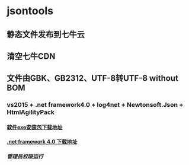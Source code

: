 # jsontools

## 静态文件发布到七牛云
## 清空七牛CDN
## 文件由GBK、GB2312、UTF-8转UTF-8 without BOM

### vs2015 + .net framework4.0 + log4net + Newtonsoft.Json + HtmlAgilityPack

#### [软件exe安装包下载地址](CSharpWinform/output)
#### [.net framework 4.0 下载地址](https://www.microsoft.com/zh-CN/download/details.aspx?id=17851)

##### 管理员权限运行
